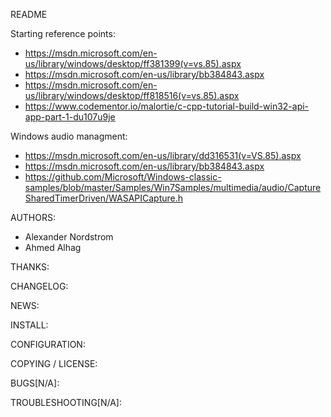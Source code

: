 README

Starting reference points:
 - https://msdn.microsoft.com/en-us/library/windows/desktop/ff381399(v=vs.85).aspx
 - https://msdn.microsoft.com/en-us/library/bb384843.aspx
 - https://msdn.microsoft.com/en-us/library/windows/desktop/ff818516(v=vs.85).aspx
 - https://www.codementor.io/malortie/c-cpp-tutorial-build-win32-api-app-part-1-du107u9je
 
Windows audio managment:
 - https://msdn.microsoft.com/en-us/library/dd316531(v=VS.85).aspx
 - https://msdn.microsoft.com/en-us/library/bb384843.aspx
 - https://github.com/Microsoft/Windows-classic-samples/blob/master/Samples/Win7Samples/multimedia/audio/CaptureSharedTimerDriven/WASAPICapture.h
 

AUTHORS:
 - Alexander Nordstrom
 - Ahmed Alhag
 
THANKS:

CHANGELOG:

NEWS:

INSTALL:

CONFIGURATION:

COPYING / LICENSE:

BUGS[N/A]:

TROUBLESHOOTING[N/A]:
